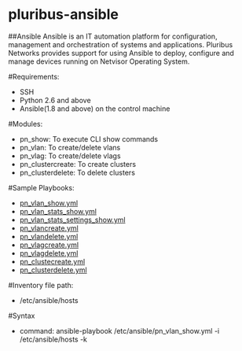 # pluribus-ansible

##Ansible
Ansible is an IT automation platform for configuration, management and orchestration of systems and applications. 
Pluribus Networks provides support for using Ansible to deploy, configure and manage devices running on Netvisor Operating System.

#Requirements:
 - SSH
 - Python 2.6 and above
 - Ansible(1.8 and above) on the control machine

#Modules:
 - pn_show: To execute CLI show commands
 - pn_vlan: To create/delete vlans
 - pn_vlag: To create/delete vlags
 - pn_clustercreate: To create clusters
 - pn_clusterdelete: To delete clusters

#Sample Playbooks:

 - [pn_vlan_show.yml](examples/pn_vlan_show.yml)
 - [pn_vlan_stats_show.yml](examples/pn_vlan_stats_show.yml)
 - [pn_vlan_stats_settings_show.yml](examples/pn_vlan_stats_settings_show.yml)
 - [pn_vlancreate.yml](examples/pn_vlancreate.yml)
 - [pn_vlandelete.yml](examples/pn_vlandelete.yml)
 - [pn_vlagcreate.yml](examples/pn_vlagcreate.yml)
 - [pn_vlagdelete.yml](examples/pn_vlagdelete.yml)
 - [pn_clustecreate.yml](examples/pn_clustecreate.yml)
 - [pn_clusterdelete.yml](examples/pn_clusterdelete.yml)

#Inventory file path: 
 - /etc/ansible/hosts

#Syntax 
 - command: ansible-playbook /etc/ansible/pn_vlan_show.yml -i /etc/ansible/hosts -k
